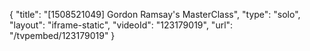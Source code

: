 {
    "title": "[1508521049] Gordon Ramsay's MasterClass",
    "type": "solo",
    "layout": "iframe-static",
    "videoId": "123179019",
    "url": "\/tvpembed\/123179019"
}